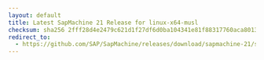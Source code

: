 ```yaml
---
layout: default
title: Latest SapMachine 21 Release for linux-x64-musl
checksum: sha256 2fff28d4e2479c621d1f27df6d0ba104341e81f88317760aca8013147f06fd93
redirect_to:
  - https://github.com/SAP/SapMachine/releases/download/sapmachine-21/sapmachine-jdk-21_linux-x64-musl_bin.tar.gz
---
```

